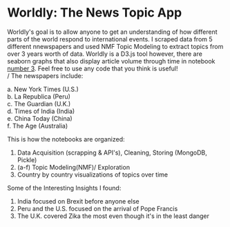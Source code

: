 # Worldly: The News Topic App

Worldly's goal is to allow anyone to get an understanding of how different parts of the world respond to international events. I scraped data from 5 different nnewspapers and used NMF Topic Modeling to extract topics from over 3 years worth of data. Worldly is a D3.js tool however, there are seaborn graphs that also display article volume through time in notebook <a href = 'https://github.com/fernanhid/Wordly/blob/master/3.comparing_countries.ipynb'>number 3</a>. Feel free to use any code that you think is useful!  <br>/
The newspapers include:<br>

a. New York Times (U.S.)<br>
b. La Republica (Peru)<br>
c. The Guardian (U.K.)<br>
d. Times of India (India)<br>
e. China Today (China)<br>
f. The Age (Australia)<br>

This is how the notebooks are organized:

1. Data Acquisition (scrapping & API's), Cleaning, Storing (MongoDB, Pickle)
2. (a-f) Topic Modeling(NMF)/ Exploration
3. Country by country visualizations of topics over time

Some of the Interesting Insights I found:

1. India focused on Brexit before anyone else
2. Peru and the U.S. focused on the arrival of Pope Francis
3. The U.K. covered Zika the most even though it's in the least danger
